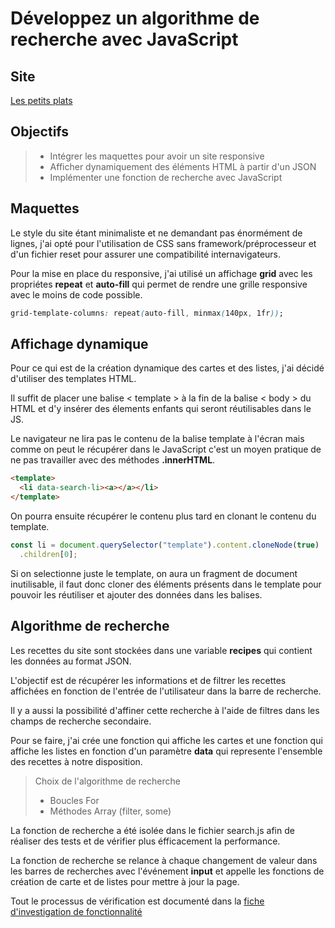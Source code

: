 # Développez un algorithme de recherche avec JavaScript

## Site

[Les petits plats](https://nabil-y.github.io/NabilYassine_7_13032022/)

## Objectifs

> - Intégrer les maquettes pour avoir un site responsive
> - Afficher dynamiquement des éléments HTML à partir d'un JSON
> - Implémenter une fonction de recherche avec JavaScript

## Maquettes

Le style du site étant minimaliste et ne demandant pas énormément de lignes, j'ai opté pour l'utilisation de CSS sans framework/préprocesseur et d'un fichier reset pour assurer une compatibilité internavigateurs.

Pour la mise en place du responsive, j'ai utilisé un affichage **grid** avec les propriétes **repeat** et **auto-fill** qui permet de rendre une grille responsive avec le moins de code possible.

```css
grid-template-columns: repeat(auto-fill, minmax(140px, 1fr));
```

## Affichage dynamique

Pour ce qui est de la création dynamique des cartes et des listes, j'ai décidé d'utiliser des templates HTML.

Il suffit de placer une balise < template > à la fin de la balise < body > du HTML et d'y insérer des élements enfants qui seront réutilisables dans le JS.

Le navigateur ne lira pas le contenu de la balise template à l'écran mais comme on peut le récupérer dans le JavaScript c'est un moyen pratique de ne pas travailler avec des méthodes **.innerHTML**.

```html
<template>
  <li data-search-li><a></a></li>
</template>
```

On pourra ensuite récupérer le contenu plus tard en clonant le contenu du template.

```js
const li = document.querySelector("template").content.cloneNode(true)
  .children[0];
```

Si on selectionne juste le template, on aura un fragment de document inutilisable, il faut donc cloner des éléments présents dans le template pour pouvoir les réutiliser et ajouter des données dans les balises.

## Algorithme de recherche

Les recettes du site sont stockées dans une variable **recipes** qui contient les données au format JSON.

L'objectif est de récupérer les informations et de filtrer les recettes affichées en fonction de l'entrée de l'utilisateur dans la barre de recherche.

Il y a aussi la possibilité d'affiner cette recherche à l'aide de filtres dans les champs de recherche secondaire.

Pour se faire, j'ai crée une fonction qui affiche les cartes et une fonction qui affiche les listes en fonction d'un paramètre **data** qui represente l'ensemble des recettes à notre disposition.

> Choix de l'algorithme de recherche
>
> - Boucles For
> - Méthodes Array (filter, some)

La fonction de recherche a été isolée dans le fichier search.js afin de réaliser des tests et de vérifier plus éfficacement la performance.

La fonction de recherche se relance à chaque changement de valeur dans les barres de recherches avec l'événement **input** et appelle les fonctions de création de carte et de listes pour mettre à jour la page.

Tout le processus de vérification est documenté dans la [fiche d'investigation de fonctionnalité](https://github.com/Nabil-Y/NabilYassine_7_13032022/blob/dev/Fiche_d'investigation_de_fonctionnalite.pdf)
